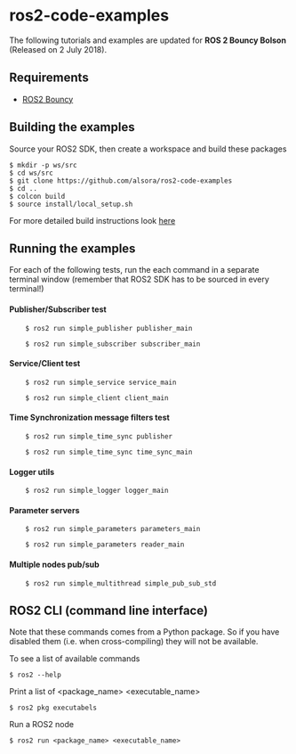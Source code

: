 # ros2-code-examples

The following tutorials and examples are updated for **ROS 2 Bouncy Bolson** (Released on 2 July 2018).

## Requirements

 - [ROS2 Bouncy](https://index.ros.org/doc/ros2/Installation/)


## Building the examples

Source your ROS2 SDK, then create a workspace and build these packages

    $ mkdir -p ws/src
    $ cd ws/src
    $ git clone https://github.com/alsora/ros2-code-examples
    $ cd ..    
    $ colcon build
    $ source install/local_setup.sh

For more detailed build instructions look [here](build_ros2_packages.md)


## Running the examples

For each of the following tests, run the each command in a separate terminal window (remember that ROS2 SDK has to be sourced in every terminal!)

#### Publisher/Subscriber test
```
    $ ros2 run simple_publisher publisher_main
```
```
    $ ros2 run simple_subscriber subscriber_main
```
#### Service/Client test
```
    $ ros2 run simple_service service_main
```
```
    $ ros2 run simple_client client_main
```
#### Time Synchronization message filters test
```
    $ ros2 run simple_time_sync publisher
```
```
    $ ros2 run simple_time_sync time_sync_main
```
#### Logger utils
```
    $ ros2 run simple_logger logger_main
```
#### Parameter servers
```
    $ ros2 run simple_parameters parameters_main
```
```
    $ ros2 run simple_parameters reader_main
```
#### Multiple nodes pub/sub
```
    $ ros2 run simple_multithread simple_pub_sub_std
```
## ROS2 CLI (command line interface)

Note that these commands comes from a Python package. So if you have disabled them (i.e. when cross-compiling) they will not be available.

To see a list of available commands

    $ ros2 --help

Print a list of <package_name> <executable_name>

    $ ros2 pkg executabels

Run a ROS2 node

    $ ros2 run <package_name> <executable_name>
